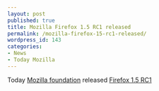 ```yaml
---
layout: post
published: true
title: Mozilla Firefox 1.5 RC1 released
permalink: /mozilla-firefox-15-rc1-released/
wordpress_id: 143
categories:
- News
- Today Mozilla
---
```



Today <a href="http://www.mozilla.org/en-US/">Mozilla foundation</a> released <a href="http://www.mozilla.org/projects/firefox/">Firefox 1.5 RC1</a>
